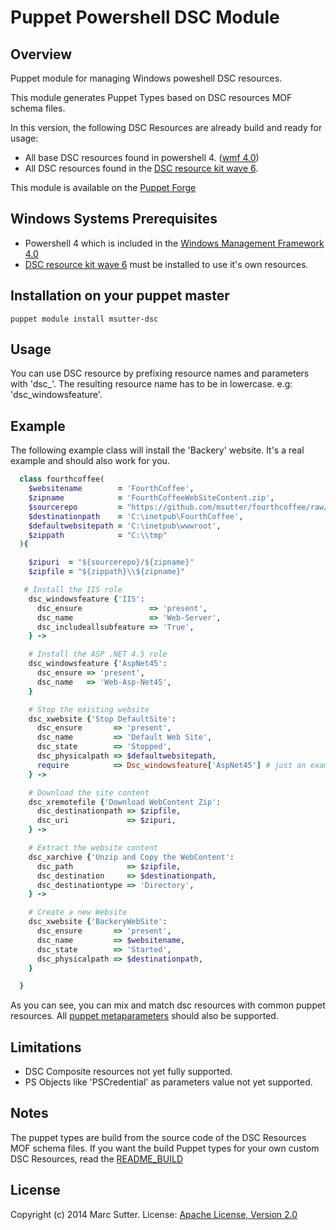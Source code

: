 Puppet Powershell DSC Module
============================

## Overview
Puppet module for managing Windows poweshell DSC resources.

This module generates Puppet Types based on DSC resources MOF schema files.

In this version, the following DSC Resources are already build and ready for usage:
- All base DSC resources found in powershell 4. ([wmf 4.0](http://www.microsoft.com/en-us/download/details.aspx?id=40855))
- All DSC resources found in the [DSC resource kit wave 6](http://gallery.technet.microsoft.com/DSC-Resource-Kit-All-c449312d).

This module is available on the [Puppet Forge](https://forge.puppetlabs.com/msutter/dsc)

## Windows Systems Prerequisites
 - Powershell 4 which is included in the [Windows Management Framework 4.0](http://www.microsoft.com/en-us/download/details.aspx?id=40855)
 - [DSC resource kit wave 6](http://gallery.technet.microsoft.com/DSC-Resource-Kit-All-c449312d) must be installed to use it's own resources.

## Installation on your puppet master
    puppet module install msutter-dsc

## Usage
You can use DSC resource by prefixing resource names and parameters with 'dsc_'.
The resulting resource name has to be in lowercase. e.g: 'dsc_windowsfeature'.

## Example
The following example class will install the 'Backery' website.
It's a real example and should also work for you.

```ruby
  class fourthcoffee(
    $websitename        = 'FourthCoffee',
    $zipname            = 'FourthCoffeeWebSiteContent.zip',
    $sourcerepo         = "https://github.com/msutter/fourthcoffee/raw/master",
    $destinationpath    = 'C:\inetpub\FourthCoffee',
    $defaultwebsitepath = 'C:\inetpub\wwwroot',
    $zippath            = "C:\\tmp"
  ){

    $zipuri  = "${sourcerepo}/${zipname}"
    $zipfile = "${zippath}\\${zipname}"

   # Install the IIS role
    dsc_windowsfeature {'IIS':
      dsc_ensure               => 'present',
      dsc_name                 => 'Web-Server',
      dsc_includeallsubfeature => 'True',
    } ->

    # Install the ASP .NET 4.5 role
    dsc_windowsfeature {'AspNet45':
      dsc_ensure => 'present',
      dsc_name   => 'Web-Asp-Net45',
    }

    # Stop the existing website
    dsc_xwebsite {'Stop DefaultSite':
      dsc_ensure       => 'present',
      dsc_name         => 'Default Web Site',
      dsc_state        => 'Stopped',
      dsc_physicalpath => $defaultwebsitepath,
      require          => Dsc_windowsfeature['AspNet45'] # just an example how to require a DSC resource
    } ->

    # Download the site content
    dsc_xremotefile {'Download WebContent Zip':
      dsc_destinationpath => $zipfile,
      dsc_uri             => $zipuri,
    } ->

    # Extract the website content 
    dsc_xarchive {'Unzip and Copy the WebContent':
      dsc_path            => $zipfile,
      dsc_destination     => $destinationpath,
      dsc_destinationtype => 'Directory',
    } ->

    # Create a new Website
    dsc_xwebsite {'BackeryWebSite':
      dsc_ensure       => 'present',
      dsc_name         => $websitename,
      dsc_state        => 'Started',
      dsc_physicalpath => $destinationpath,
    }

  }
```

As you can see, you can mix and match dsc resources with common puppet resources.
All [puppet metaparameters](https://docs.puppetlabs.com/references/latest/metaparameter.html) should also be supported.

## Limitations
- DSC Composite resources not yet fully supported.
- PS Objects like 'PSCredential' as parameters value not yet supported.

## Notes
The puppet types are build from the source code of the DSC Resources MOF schema files.
If you want the build Puppet types for your own custom DSC Resources, read the [README_BUILD](https://github.com/msutter/puppet-dsc/blob/master/README_BUILD.md)

## License
Copyright (c) 2014 Marc Sutter.
License: [Apache License, Version 2.0](https://raw.githubusercontent.com/msutter/puppet-dsc/forge/LICENSE)